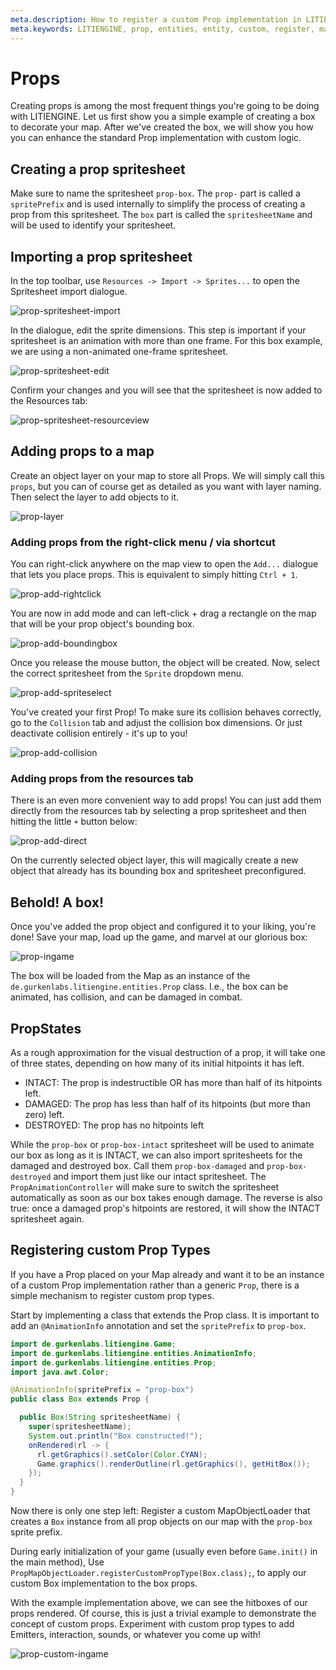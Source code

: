```yaml
---
meta.description: How to register a custom Prop implementation in LITIENGINE.
meta.keywords: LITIENGINE, prop, entities, entity, custom, register, mapobject, loader
---
```


# Props
Creating props is among the most frequent things you're going to be doing with LITIENGINE. 
Let us first show you a simple example of creating a box to decorate your map. After we've created the box, we will show you how you can enhance the standard Prop implementation with custom logic.

## Creating a prop spritesheet
Make sure to name the spritesheet `prop-box`. The `prop-` part is called a `spritePrefix` and is used internally to simplify the process of creating a prop from this spritesheet. The `box` part is called the `spritesheetName` and will be used to identify your spritesheet.
## Importing a prop spritesheet
In the top toolbar, use `Resources -> Import -> Sprites...` to open the Spritesheet import dialogue.

![prop-spritesheet-import](/entity-framework/img/prop-spritesheet-import.png)

In the dialogue, edit the sprite dimensions. This step is important if your spritesheet is an animation with more than one frame. For this box example, we are using a non-animated one-frame spritesheet. 

![prop-spritesheet-edit](/entity-framework/img/prop-spritesheet-edit.png)

Confirm your changes and you will see that the spritesheet is now added to the Resources tab:

![prop-spritesheet-resourceview](/entity-framework/img/prop-spritesheet-resourceview.png)

## Adding props to a map
Create an object layer on your map to store all Props. We will simply call this `props`, but you can of course get as detailed as you want with layer naming. Then select the layer to add objects to it.

![prop-layer](/entity-framework/img/prop-layer.png)

### Adding props from the right-click menu / via shortcut
You can right-click anywhere on the map view to open the `Add...` dialogue that lets you place props. This is equivalent to simply hitting `Ctrl + 1`. 

![prop-add-rightclick](/entity-framework/img/prop-add-rightclick.png)

You are now in add mode and can left-click + drag a rectangle on the map that will be your prop object's bounding box.

![prop-add-boundingbox](/entity-framework/img/prop-add-boundingbox.png)

Once you release the mouse button, the object will be created.
Now, select the correct spritesheet from the `Sprite` dropdown menu.

![prop-add-spriteselect](/entity-framework/img/prop-add-spriteselect.png)

You've created your first Prop! To make sure its collision behaves correctly, go to the `Collision` tab and adjust the collision box dimensions. Or just deactivate collision entirely - it's up to you!

![prop-add-collision](/entity-framework/img/prop-add-collision.png)


### Adding props from the resources tab
There is an even more convenient way to add props! You can just add them directly from the resources tab by selecting a prop spritesheet and then hitting the little `+` button below:

![prop-add-direct](/entity-framework/img/prop-add-direct.png)

On the currently selected object layer, this will magically create a new object that already has its bounding box and spritesheet preconfigured.

## Behold! A box!
Once you've added the prop object and configured it to your liking, you're done! Save your map, load up the game, and marvel at our glorious box:

![prop-ingame](/entity-framework/img/prop-ingame.png)

The box will be loaded from the Map as an instance of the `de.gurkenlabs.litiengine.entities.Prop` class. I.e., the box can be animated, has collision, and can be damaged in combat.

## PropStates

As a rough approximation for the visual destruction of a prop, it will take one of three states, depending on how many of its initial hitpoints it has left.
* INTACT: The prop is indestructible OR has more than half of its hitpoints left.
* DAMAGED: The prop has less than half of its hitpoints (but more than zero) left.
* DESTROYED: The prop has no hitpoints left

While the `prop-box` or `prop-box-intact` spritesheet will be used to animate our box as long as it is INTACT, we can also import spritesheets for the damaged and destroyed box. Call them `prop-box-damaged` and `prop-box-destroyed` and import them just like our intact spritesheet. The `PropAnimationController` will make sure to switch the spritesheet automatically as soon as our box takes enough damage. The reverse is also true: once a damaged prop's hitpoints are restored, it will show the INTACT spritesheet again.


## Registering custom Prop Types
If you have a Prop placed on your Map already and want it to be an instance of a custom Prop implementation rather than a generic `Prop`, there is a simple mechanism to register custom prop types.

Start by implementing a class that extends the Prop class. It is important to add an `@AnimationInfo` annotation and set the `spritePrefix` to `prop-box`.

```java
import de.gurkenlabs.litiengine.Game;
import de.gurkenlabs.litiengine.entities.AnimationInfo;
import de.gurkenlabs.litiengine.entities.Prop;
import java.awt.Color;

@AnimationInfo(spritePrefix = "prop-box")
public class Box extends Prop {

  public Box(String spritesheetName) {
    super(spritesheetName);
    System.out.println("Box constructed!");
    onRendered(rl -> {
      rl.getGraphics().setColor(Color.CYAN);
      Game.graphics().renderOutline(rl.getGraphics(), getHitBox());
    });
  }
}
```

Now there is only one step left:
Register a custom MapObjectLoader that creates a `Box` instance from all prop objects on our map with the `prop-box` sprite prefix.

During early initialization of your game (usually even before `Game.init()` in the main method), Use `PropMapObjectLoader.registerCustomPropType(Box.class);`, to apply our custom Box implementation to the box props. 

With the example implementation above, we can see the hitboxes of our props rendered. Of course, this is just a trivial example to demonstrate the concept of custom props. Experiment with custom prop types to add Emitters, interaction, sounds, or whatever you come up with!

![prop-custom-ingame](/entity-framework/img/prop-custom-ingame.png)
